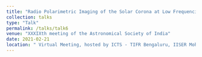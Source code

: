 ```yaml
---
title: "Radio Polarimetric Imaging of the Solar Corona at Low Frequencies"
collection: talks
type: "Talk"
permalink: /talks/talk6
venue: "XXXIXth meeting of the Astronomical Society of India"
date: 2021-02-21
location: " Virtual Meeting, hosted by ICTS - TIFR Bengaluru, IISER Mohali, IIT Indore and IUCAA Pune"
---
```

